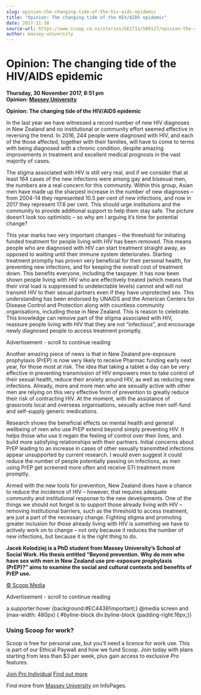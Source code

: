 ```yaml
---
slug: opinion-the-changing-tide-of-the-hiv-aids-epidemic
title: "Opinion: The changing tide of the HIV/AIDS epidemic"
date: 2017-11-30
source-url: https://www.scoop.co.nz/stories/GE1711/S00127/opinion-the-changing-tide-of-the-hivaids-epidemic.htm
author: massey-university
---
```

Opinion: The changing tide of the HIV/AIDS epidemic
===================================================

**Thursday, 30 November 2017, 8:51 pm**  
**Opinion: [Massey University](https://info.scoop.co.nz/Massey_University)**

**Opinion: The changing tide of the HIV/AIDS epidemic**  
  
In the last year we have witnessed a record number of new HIV diagnoses in New Zealand and no institutional or community effort seemed effective in reversing the trend. In 2016, 244 people were diagnosed with HIV, and each of the those affected, together with their families, will have to come to terms with being diagnosed with a chronic condition, despite amazing improvements in treatment and excellent medical prognosis in the vast majority of cases.

The stigma associated with HIV is still very real, and if we consider that at least 164 cases of the new infections were among gay and bisexual men, the numbers are a real concern for this community. Within this group, Asian men have made up the sharpest increase in the number of new diagnoses – from 2004-14 they represented 10.5 per cent of new infections, and now in 2017 they represent 17.6 per cent. This should urge institutions and the community to provide additional support to help them stay safe. The picture doesn’t look too optimistic – so why am I arguing it’s time for potential change?

This year marks two very important changes – the threshold for initiating funded treatment for people living with HIV has been removed. This means people who are diagnosed with HIV can start treatment straight away, as opposed to waiting until their immune system deteriorates. Starting treatment promptly has proven very beneficial for their personal health, for preventing new infections, and for keeping the overall cost of treatment down. This benefits everyone, including the taxpayer. It has now been shown people living with HIV who are effectively treated (which means that their viral load is suppressed to undetectable levels) cannot and will not transmit HIV to their sexual partners even if they have unprotected sex. This understanding has been endorsed by UNAIDS and the American Centers for Disease Control and Protection along with countless community organisations, including those in New Zealand. This is reason to celebrate. This knowledge can remove part of the stigma associated with HIV, reassure people living with HIV that they are not “infectious”, and encourage newly diagnosed people to access treatment promptly.

Advertisement - scroll to continue reading





Another amazing piece of news is that in New Zealand pre-exposure prophylaxis (PrEP) is now very likely to receive Pharmac funding early next year, for those most at risk. The idea that taking a tablet a day can be very effective in preventing transmission of HIV empowers men to take control of their sexual health, reduce their anxiety around HIV, as well as reducing new infections. Already, more and more men who are sexually active with other men are relying on this very effective form of prevention to greatly reduce their risk of contracting HIV. At the moment, with the assistance of grassroots local and overseas organisations, sexually active men self-fund and self-supply generic medications.

Research shows the beneficial effects on mental health and general wellbeing of men who use PrEP extend beyond simply preventing HIV. It helps those who use it regain the feeling of control over their lives, and build more satisfying relationships with their partners. Initial concerns about PrEP leading to an increase in cases of other sexually transmitted infections appear unsupported by current research. I would even suggest it could reduce the number of people potentially passing on infections, as men using PrEP get screened more often and receive STI treatment more promptly.

Armed with the new tools for prevention, New Zealand does have a chance to reduce the incidence of HIV – however, that requires adequate community and institutional response to the new developments. One of the things we should not forget is to support those already living with HIV – removing institutional barriers, such as the threshold to access treatment, are just a part of the necessary change. Fighting stigma and promoting greater inclusion for those already living with HIV is something we have to actively work on to change – not only because it reduces the number of new infections, but because it is the right thing to do.

**Jacek Kolodziej is a PhD student from Massey University’s School of Social Work. His thesis entitled “Beyond prevention. Why do men who have sex with men in New Zealand use pre-exposure prophylaxis (PrEP)?” aims to examine the social and cultural contexts and benefits of PrEP use.**

[© Scoop Media](http://www.scoop.co.nz/about/terms.html)  

Advertisement - scroll to continue reading



a.supporter:hover {background:#EC4438!important;} @media screen and (max-width: 480px) { #byline-block div.byline-block {padding-right:16px;}}

### Using Scoop for work?

Scoop is free for personal use, but you’ll need a licence for work use. This is part of our Ethical Paywall and how we fund Scoop. Join today with plans starting from less than $3 per week, plus gain access to exclusive _Pro_ features.  
  
[Join Pro Individual](https://pro.scoop.co.nz/Individual/?from=ProIn24) [Find out more](https://pro.scoop.co.nz/using-scoop-for-work/?from=ProIn24)

Find more from [Massey University](https://info.scoop.co.nz/Massey_University) on InfoPages.